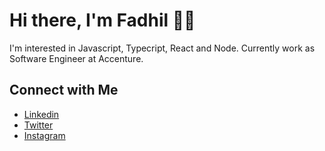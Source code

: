 # Hi there, I'm Fadhil 👋🏻
I'm interested in Javascript, Typecript, React and Node.
Currently work as Software Engineer at Accenture.

## Connect with Me
- [Linkedin](https://www.linkedin.com/in/fadhil-radhian/) <br/>
- [Twitter](https://twitter.com/fadhil_radhian) <br/>
- [Instagram](https://www.instagram.com/fadhilradhian) <br/>

